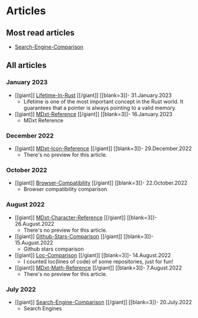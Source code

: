 # Articles

## Most read articles

- [Search-Engine-Comparison](Search-Engine-Comparison.html)

## All articles


### January 2023

- [[giant]] [Lifetime-In-Rust](Lifetime-In-Rust.html) [[/giant]] [[blank=3]]- 31.January.2023
  - Lifetime is one of the most important concept in the Rust world. It guarantees that a pointer is always pointing to a valid memory.
- [[giant]] [MDxt-Reference](MDxt-Reference.html) [[/giant]] [[blank=3]]- 16.January.2023
  - MDxt Reference

### December 2022

- [[giant]] [MDxt-Icon-Reference](MDxt-Icon-Reference.html) [[/giant]] [[blank=3]]- 29.December.2022
  - There's no preview for this article.

### October 2022

- [[giant]] [Browser-Compatibility](Browser-Compatibility.html) [[/giant]] [[blank=3]]- 22.October.2022
  - Browser compatibility comparison

### August 2022

- [[giant]] [MDxt-Character-Reference](MDxt-Character-Reference.html) [[/giant]] [[blank=3]]- 26.August.2022
  - There's no preview for this article.
- [[giant]] [Github-Stars-Comparison](Github-Stars-Comparison.html) [[/giant]] [[blank=3]]- 15.August.2022
  - Github stars comparison
- [[giant]] [Loc-Comparison](Loc-Comparison.html) [[/giant]] [[blank=3]]- 14.August.2022
  - I counted loc(lines of code) of some repositories, just for fun!
- [[giant]] [MDxt-Math-Reference](MDxt-Math-Reference.html) [[/giant]] [[blank=3]]- 7.August.2022
  - There's no preview for this article.

### July 2022

- [[giant]] [Search-Engine-Comparison](Search-Engine-Comparison.html) [[/giant]] [[blank=3]]- 20.July.2022
  - Search Engines
